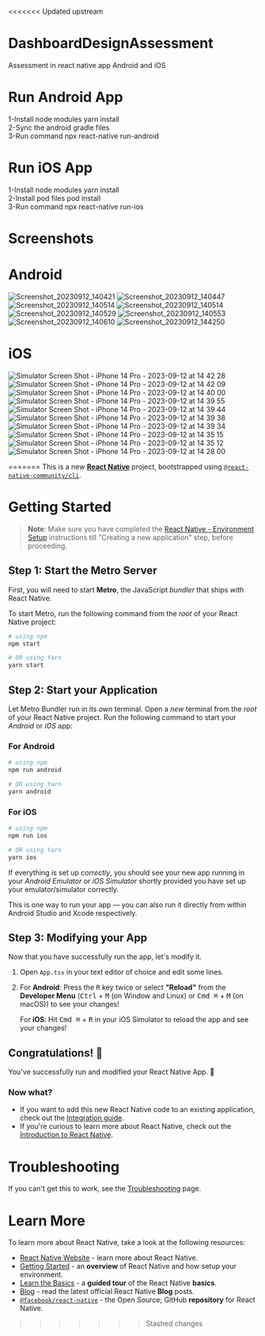 <<<<<<< Updated upstream
# DashboardDesignAssessment

Assessment in react native app Android and iOS

# Run Android App
1-Install node modules yarn install <br/>
2-Sync the android gradle files <br/>
3-Run command npx react-native run-android <br/>

# Run iOS App
1-Install node modules yarn install <br/>
2-Install pod files pod install <br/>
3-Run command npx react-native run-ios <br/>

# Screenshots

# Android
![Screenshot_20230912_140421](https://github.com/almastabssam/DashboardDesignAssessment/assets/71845533/a8323520-2a7f-45a1-9474-908684947c51)
![Screenshot_20230912_140447](https://github.com/almastabssam/DashboardDesignAssessment/assets/71845533/4b061994-7c51-49e9-8d42-516b113be3f1)
![Screenshot_20230912_140514](https://github.com/almastabssam/DashboardDesignAssessment/assets/71845533/22a15087-78dc-425b-9138-0043642ad331)
![Screenshot_20230912_140514](https://github.com/almastabssam/DashboardDesignAssessment/assets/71845533/5aa14af5-7bf3-4e28-a354-c96d55b3daf9)
![Screenshot_20230912_140529](https://github.com/almastabssam/DashboardDesignAssessment/assets/71845533/39357178-e2df-462a-8e01-e71df103fa75)
![Screenshot_20230912_140553](https://github.com/almastabssam/DashboardDesignAssessment/assets/71845533/ef303643-4bb6-472e-b981-88a5960bfba6)
![Screenshot_20230912_140610](https://github.com/almastabssam/DashboardDesignAssessment/assets/71845533/a4f4a655-32db-4e66-94ca-ea11c4fa7933)
![Screenshot_20230912_144250](https://github.com/almastabssam/DashboardDesignAssessment/assets/71845533/b90634f1-d507-4478-8081-9db5b85dcb2a)

# iOS 


![Simulator Screen Shot - iPhone 14 Pro - 2023-09-12 at 14 42 28](https://github.com/almastabssam/DashboardDesignAssessment/assets/71845533/18177fed-bef6-4cb4-aaff-d446754a76ef)
![Simulator Screen Shot - iPhone 14 Pro - 2023-09-12 at 14 42 09](https://github.com/almastabssam/DashboardDesignAssessment/assets/71845533/ca4c58a5-ab66-4f88-8d85-6938f11e6725)
![Simulator Screen Shot - iPhone 14 Pro - 2023-09-12 at 14 40 00](https://github.com/almastabssam/DashboardDesignAssessment/assets/71845533/8118c9a9-ebef-4c34-863e-94abc0606337)
![Simulator Screen Shot - iPhone 14 Pro - 2023-09-12 at 14 39 55](https://github.com/almastabssam/DashboardDesignAssessment/assets/71845533/a5eaadc1-f95a-4bae-9288-b1a03c470dea)
![Simulator Screen Shot - iPhone 14 Pro - 2023-09-12 at 14 39 44](https://github.com/almastabssam/DashboardDesignAssessment/assets/71845533/79aff00f-101b-4620-a715-233c21bbb4df)
![Simulator Screen Shot - iPhone 14 Pro - 2023-09-12 at 14 39 38](https://github.com/almastabssam/DashboardDesignAssessment/assets/71845533/d18069b7-dffd-41f3-bbc8-f810f1dc25d5)
![Simulator Screen Shot - iPhone 14 Pro - 2023-09-12 at 14 39 34](https://github.com/almastabssam/DashboardDesignAssessment/assets/71845533/62990ebe-2c58-4060-9513-4c7213a35796)
![Simulator Screen Shot - iPhone 14 Pro - 2023-09-12 at 14 35 15](https://github.com/almastabssam/DashboardDesignAssessment/assets/71845533/387fd7b0-70fd-4256-86b5-e0609adfd0d6)
![Simulator Screen Shot - iPhone 14 Pro - 2023-09-12 at 14 35 12](https://github.com/almastabssam/DashboardDesignAssessment/assets/71845533/54c67817-7c18-490f-b379-e6f167928e04)
![Simulator Screen Shot - iPhone 14 Pro - 2023-09-12 at 14 28 00](https://github.com/almastabssam/DashboardDesignAssessment/assets/71845533/0244c4ea-1c7c-43bb-acfe-f5fca43ea0ea)






=======
This is a new [**React Native**](https://reactnative.dev) project, bootstrapped using [`@react-native-community/cli`](https://github.com/react-native-community/cli).

# Getting Started

>**Note**: Make sure you have completed the [React Native - Environment Setup](https://reactnative.dev/docs/environment-setup) instructions till "Creating a new application" step, before proceeding.

## Step 1: Start the Metro Server

First, you will need to start **Metro**, the JavaScript _bundler_ that ships _with_ React Native.

To start Metro, run the following command from the _root_ of your React Native project:

```bash
# using npm
npm start

# OR using Yarn
yarn start
```

## Step 2: Start your Application

Let Metro Bundler run in its _own_ terminal. Open a _new_ terminal from the _root_ of your React Native project. Run the following command to start your _Android_ or _iOS_ app:

### For Android

```bash
# using npm
npm run android

# OR using Yarn
yarn android
```

### For iOS

```bash
# using npm
npm run ios

# OR using Yarn
yarn ios
```

If everything is set up _correctly_, you should see your new app running in your _Android Emulator_ or _iOS Simulator_ shortly provided you have set up your emulator/simulator correctly.

This is one way to run your app — you can also run it directly from within Android Studio and Xcode respectively.

## Step 3: Modifying your App

Now that you have successfully run the app, let's modify it.

1. Open `App.tsx` in your text editor of choice and edit some lines.
2. For **Android**: Press the <kbd>R</kbd> key twice or select **"Reload"** from the **Developer Menu** (<kbd>Ctrl</kbd> + <kbd>M</kbd> (on Window and Linux) or <kbd>Cmd ⌘</kbd> + <kbd>M</kbd> (on macOS)) to see your changes!

   For **iOS**: Hit <kbd>Cmd ⌘</kbd> + <kbd>R</kbd> in your iOS Simulator to reload the app and see your changes!

## Congratulations! :tada:

You've successfully run and modified your React Native App. :partying_face:

### Now what?

- If you want to add this new React Native code to an existing application, check out the [Integration guide](https://reactnative.dev/docs/integration-with-existing-apps).
- If you're curious to learn more about React Native, check out the [Introduction to React Native](https://reactnative.dev/docs/getting-started).

# Troubleshooting

If you can't get this to work, see the [Troubleshooting](https://reactnative.dev/docs/troubleshooting) page.

# Learn More

To learn more about React Native, take a look at the following resources:

- [React Native Website](https://reactnative.dev) - learn more about React Native.
- [Getting Started](https://reactnative.dev/docs/environment-setup) - an **overview** of React Native and how setup your environment.
- [Learn the Basics](https://reactnative.dev/docs/getting-started) - a **guided tour** of the React Native **basics**.
- [Blog](https://reactnative.dev/blog) - read the latest official React Native **Blog** posts.
- [`@facebook/react-native`](https://github.com/facebook/react-native) - the Open Source; GitHub **repository** for React Native.
>>>>>>> Stashed changes
